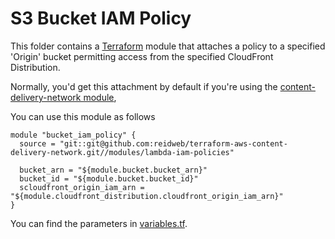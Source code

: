 # S3 Bucket IAM Policy

This folder contains a [Terraform](https://www.terraform.io/) module that attaches a policy to a specified 'Origin' bucket permitting access from the specified CloudFront Distribution. 

Normally, you'd get this attachment by default if you're using the [content-delivery-network module](https://github.com/reidweb/terraform-aws-content-delivery-network/tree/master), 

You can use this module as follows

```hcl
module "bucket_iam_policy" {
  source = "git::git@github.com:reidweb/terraform-aws-content-delivery-network.git//modules/lambda-iam-policies"

  bucket_arn = "${module.bucket.bucket_arn}"
  bucket_id = "${module.bucket.bucket_id}"
  scloudfront_origin_iam_arn = "${module.cloudfront_distribution.cloudfront_origin_iam_arn}"
}
```
You can find the parameters in [variables.tf](variables.tf).